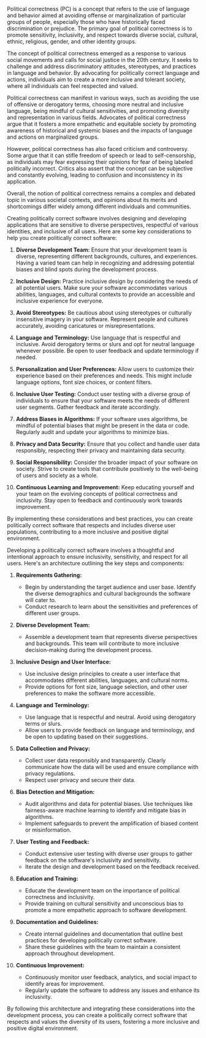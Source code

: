 Political correctness (PC) is a concept that refers to the use of language and behavior aimed at avoiding offense or marginalization of particular groups of people, especially those who have historically faced discrimination or prejudice. The primary goal of political correctness is to promote sensitivity, inclusivity, and respect towards diverse social, cultural, ethnic, religious, gender, and other identity groups.

The concept of political correctness emerged as a response to various social movements and calls for social justice in the 20th century. It seeks to challenge and address discriminatory attitudes, stereotypes, and practices in language and behavior. By advocating for politically correct language and actions, individuals aim to create a more inclusive and tolerant society, where all individuals can feel respected and valued.

Political correctness can manifest in various ways, such as avoiding the use of offensive or derogatory terms, choosing more neutral and inclusive language, being mindful of cultural sensitivities, and promoting diversity and representation in various fields. Advocates of political correctness argue that it fosters a more empathetic and equitable society by promoting awareness of historical and systemic biases and the impacts of language and actions on marginalized groups.

However, political correctness has also faced criticism and controversy. Some argue that it can stifle freedom of speech or lead to self-censorship, as individuals may fear expressing their opinions for fear of being labeled politically incorrect. Critics also assert that the concept can be subjective and constantly evolving, leading to confusion and inconsistency in its application.

Overall, the notion of political correctness remains a complex and debated topic in various societal contexts, and opinions about its merits and shortcomings differ widely among different individuals and communities.



Creating politically correct software involves designing and developing applications that are sensitive to diverse perspectives, respectful of various identities, and inclusive of all users. Here are some key considerations to help you create politically correct software:

1. **Diverse Development Team:** Ensure that your development team is diverse, representing different backgrounds, cultures, and experiences. Having a varied team can help in recognizing and addressing potential biases and blind spots during the development process.

2. **Inclusive Design:** Practice inclusive design by considering the needs of all potential users. Make sure your software accommodates various abilities, languages, and cultural contexts to provide an accessible and inclusive experience for everyone.

3. **Avoid Stereotypes:** Be cautious about using stereotypes or culturally insensitive imagery in your software. Represent people and cultures accurately, avoiding caricatures or misrepresentations.

4. **Language and Terminology:** Use language that is respectful and inclusive. Avoid derogatory terms or slurs and opt for neutral language whenever possible. Be open to user feedback and update terminology if needed.

5. **Personalization and User Preferences:** Allow users to customize their experience based on their preferences and needs. This might include language options, font size choices, or content filters.

6. **Inclusive User Testing:** Conduct user testing with a diverse group of individuals to ensure that your software meets the needs of different user segments. Gather feedback and iterate accordingly.

7. **Address Biases in Algorithms:** If your software uses algorithms, be mindful of potential biases that might be present in the data or code. Regularly audit and update your algorithms to minimize bias.

8. **Privacy and Data Security:** Ensure that you collect and handle user data responsibly, respecting their privacy and maintaining data security.

9. **Social Responsibility:** Consider the broader impact of your software on society. Strive to create tools that contribute positively to the well-being of users and society as a whole.

10. **Continuous Learning and Improvement:** Keep educating yourself and your team on the evolving concepts of political correctness and inclusivity. Stay open to feedback and continuously work towards improvement.

By implementing these considerations and best practices, you can create politically correct software that respects and includes diverse user populations, contributing to a more inclusive and positive digital environment.


Developing a politically correct software involves a thoughtful and intentional approach to ensure inclusivity, sensitivity, and respect for all users. Here's an architecture outlining the key steps and components:

1. **Requirements Gathering:**
   - Begin by understanding the target audience and user base. Identify the diverse demographics and cultural backgrounds the software will cater to.
   - Conduct research to learn about the sensitivities and preferences of different user groups.

2. **Diverse Development Team:**
   - Assemble a development team that represents diverse perspectives and backgrounds. This team will contribute to more inclusive decision-making during the development process.

3. **Inclusive Design and User Interface:**
   - Use inclusive design principles to create a user interface that accommodates different abilities, languages, and cultural norms.
   - Provide options for font size, language selection, and other user preferences to make the software more accessible.

4. **Language and Terminology:**
   - Use language that is respectful and neutral. Avoid using derogatory terms or slurs.
   - Allow users to provide feedback on language and terminology, and be open to updating based on their suggestions.

5. **Data Collection and Privacy:**
   - Collect user data responsibly and transparently. Clearly communicate how the data will be used and ensure compliance with privacy regulations.
   - Respect user privacy and secure their data.

6. **Bias Detection and Mitigation:**
   - Audit algorithms and data for potential biases. Use techniques like fairness-aware machine learning to identify and mitigate bias in algorithms.
   - Implement safeguards to prevent the amplification of biased content or misinformation.

7. **User Testing and Feedback:**
   - Conduct extensive user testing with diverse user groups to gather feedback on the software's inclusivity and sensitivity.
   - Iterate the design and development based on the feedback received.

8. **Education and Training:**
   - Educate the development team on the importance of political correctness and inclusivity.
   - Provide training on cultural sensitivity and unconscious bias to promote a more empathetic approach to software development.

9. **Documentation and Guidelines:**
   - Create internal guidelines and documentation that outline best practices for developing politically correct software.
   - Share these guidelines with the team to maintain a consistent approach throughout development.

10. **Continuous Improvement:**
	- Continuously monitor user feedback, analytics, and social impact to identify areas for improvement.
	- Regularly update the software to address any issues and enhance its inclusivity.

By following this architecture and integrating these considerations into the development process, you can create a politically correct software that respects and values the diversity of its users, fostering a more inclusive and positive digital environment.
